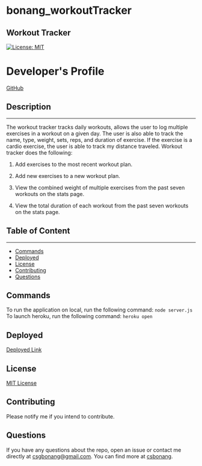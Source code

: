 # bonang_workoutTracker

## Workout Tracker 
[![License: MIT](https://img.shields.io/badge/License-MIT-yellow.svg)](https://opensource.org/licenses/MIT)

# Developer's Profile
[GitHub](https://github.com/csbonang)
 
## Description 
-------------------
The workout tracker tracks daily workouts, allows the user to log multiple exercises in a workout on a given day. The user is also able to track the name, type, weight, sets, reps, and duration of exercise. If the exercise is a cardio exercise, the user is able to track my distance traveled. Workout tracker does the following: 
1. Add exercises to the most recent workout plan.

2. Add new exercises to a new workout plan.

3. View the combined weight of multiple exercises from the past seven workouts on the stats page.

4. View the total duration of each workout from the past seven workouts on the stats page.


## Table of Content
-------------------
* [Commands](#commands)
* [Deployed](#deployed)
* [License](#license)
* [Contributing](#contributing)
* [Questions](#questions)

## Commands 
To run the application on local, run the following command: 
`node server.js`
To launch heroku, run the following command: 
`heroku open`

## Deployed 
[Deployed Link](https://nameless-ridge-57552.herokuapp.com/)

## License 
[MIT License](https://opensource.org/licenses/MIT)


## Contributing 
Please notify me if you intend to contribute. 


## Questions 
If you have any questions about the repo, open an issue or contact me directly
at csgbonang@gmail.com. You can find more at [csbonang](https://github.com/csbonang). 
        